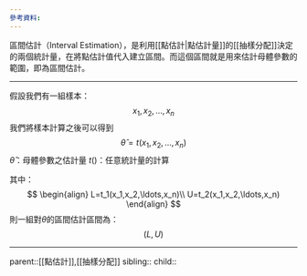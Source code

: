 ```yaml
---
參考資料:
---
```

區間估計（Interval Estimation），是利用[[點估計|點估計量]]的[[抽樣分配]]決定的兩個統計量，在將點估計值代入建立區間。而這個區間就是用來估計母體參數的範圍，即為區間估計。
- - -
 假設我們有一組樣本：
$$
x_1,x_2,\ldots , x_n
$$
我們將樣本計算之後可以得到
$$
\hat{\theta}=t(x_1,x_2,\ldots,x_n)
$$
$\hat{\theta}$：母體參數之估計量
$t()$：任意統計量的計算

其中：
$$
\begin{align}
L=t_1(x_1,x_2,\ldots,x_n)\\
U=t_2(x_1,x_2,\ldots,x_n)
\end{align}
$$
則一組對$\theta$的區間估計區間為：
$$
(L,U)
$$
- - -
parent::[[點估計]],[[抽樣分配]]
sibling::
child::
